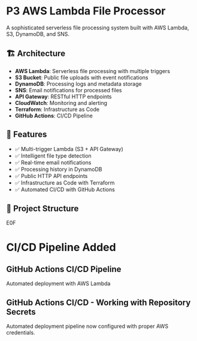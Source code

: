 # P3 AWS Lambda File Processor

A sophisticated serverless file processing system built with AWS Lambda, S3, DynamoDB, and SNS.

## 🏗️ Architecture

- **AWS Lambda**: Serverless file processing with multiple triggers
- **S3 Bucket**: Public file uploads with event notifications
- **DynamoDB**: Processing logs and metadata storage
- **SNS**: Email notifications for processed files
- **API Gateway**: RESTful HTTP endpoints
- **CloudWatch**: Monitoring and alerting
- **Terraform**: Infrastructure as Code
- **GitHub Actions**: CI/CD Pipeline

## 🚀 Features

- ✅ Multi-trigger Lambda (S3 + API Gateway)
- ✅ Intelligent file type detection
- ✅ Real-time email notifications
- ✅ Processing history in DynamoDB
- ✅ Public HTTP API endpoints
- ✅ Infrastructure as Code with Terraform
- ✅ Automated CI/CD with GitHub Actions

## 📁 Project Structure
E0F
# CI/CD Pipeline Added
## GitHub Actions CI/CD Pipeline
Automated deployment with AWS Lambda
## GitHub Actions CI/CD - Working with Repository Secrets
Automated deployment pipeline now configured with proper AWS credentials.
